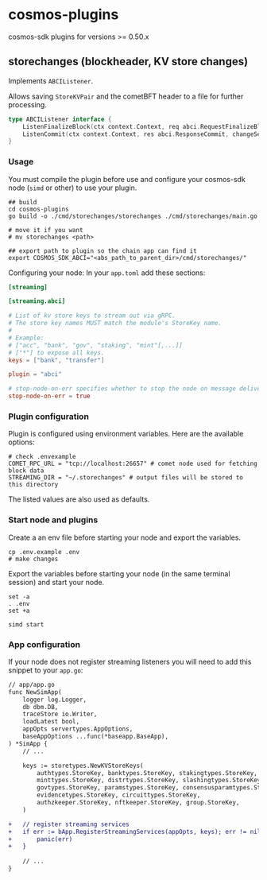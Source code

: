 # cosmos-plugins
cosmos-sdk plugins for versions >= 0.50.x

## storechanges (blockheader, KV store changes)

Implements `ABCIListener`.

Allows saving `StoreKVPair` and the cometBFT header to a file for further processing.
```go
type ABCIListener interface {
	ListenFinalizeBlock(ctx context.Context, req abci.RequestFinalizeBlock, res abci.ResponseFinalizeBlock) error
	ListenCommit(ctx context.Context, res abci.ResponseCommit, changeSet []*StoreKVPair) error
}
```

### Usage

You must compile the plugin before use and configure your cosmos-sdk node (`simd` or other) to use your plugin.

```shell
## build
cd cosmos-plugins
go build -o ./cmd/storechanges/storechanges ./cmd/storechanges/main.go

# move it if you want
# mv storechanges <path>

## export path to plugin so the chain app can find it
export COSMOS_SDK_ABCI="<abs_path_to_parent_dir>/cmd/storechanges/"
```

Configuring your node:
In your `app.toml` add these sections:
```toml
[streaming]

[streaming.abci]

# List of kv store keys to stream out via gRPC.
# The store key names MUST match the module's StoreKey name.
#
# Example:
# ["acc", "bank", "gov", "staking", "mint"[,...]]
# ["*"] to expose all keys.
keys = ["bank", "transfer"]

plugin = "abci"

# stop-node-on-err specifies whether to stop the node on message delivery error.
stop-node-on-err = true
```


### Plugin configuration

Plugin is configured using environment variables. Here are the available options:
```shell
# check .envexample
COMET_RPC_URL = "tcp://localhost:26657" # comet node used for fetching block data 
STREAMING_DIR = "~/.storechanges" # output files will be stored to this directory
```

The listed values are also used as defaults.

### Start node and plugins
Create a an env file before starting your node and export the variables.
```shell
cp .env.example .env
# make changes
```

Export the variables before starting your node (in the same terminal session) and start your node.
```shell
set -a
. .env
set +a

simd start
```

### App configuration

If your node does not register streaming listeners you will need to add this snippet to your `app.go`:
```diff
// app/app.go
func NewSimApp(
	logger log.Logger,
	db dbm.DB,
	traceStore io.Writer,
	loadLatest bool,
	appOpts servertypes.AppOptions,
	baseAppOptions ...func(*baseapp.BaseApp),
) *SimApp {
    // ...

	keys := storetypes.NewKVStoreKeys(
		authtypes.StoreKey, banktypes.StoreKey, stakingtypes.StoreKey, crisistypes.StoreKey,
		minttypes.StoreKey, distrtypes.StoreKey, slashingtypes.StoreKey,
		govtypes.StoreKey, paramstypes.StoreKey, consensusparamtypes.StoreKey, upgradetypes.StoreKey, feegrant.StoreKey,
		evidencetypes.StoreKey, circuittypes.StoreKey,
		authzkeeper.StoreKey, nftkeeper.StoreKey, group.StoreKey,
	)

+	// register streaming services
+	if err := bApp.RegisterStreamingServices(appOpts, keys); err != nil {
+		panic(err)
+	}
    
    // ...
}
```